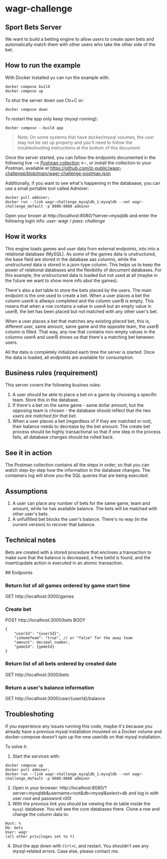 # wagr-challenge
## Sport Bets Server

We want to build a betting engine to allow users to create open bets and automatically match them with other users who take the other side of the bet.

## How to run the example

With  Docker installed yu can run the example with:

```
docker compose build
docker compose up
```

To shut the server down use Ctr+C or:
```
docker compose down
```

To restart the app only keep (mysql running):
```
docker compose --build app
```

> Note: On some systems that have docker/mysql volumes, the user may not be set up properly and you'll need to follow the troubleshooting instructions at the bottom of this document. 

Once the server started, you can follow the endpoints documented in the following live --> [Postman collection](https://documenter.getpostman.com/view/11980407/Tzeah5gV) <--, or install the collection to your Postman, available at https://github.com/lz-public/wagr-challenge/blob/main/wagr-challenge-postman.json

Additionally, if you want to see what's happening in the databaase, you can use a small portable tool called Adminer:

```
docker pull adminer;  
docker run --link wagr-challenge_mysqldb_1:mysqldb --net wagr-challenge_default -p 8080:8080 adminer
```
Open your broser at http://localhost:8080/?server=mysqldb and enter the following login info: *user: wagr* / *pass: challenge*

## How it works
This engine loads games and user data from external endpoints, into into a relational database (MySQL). As some of the games data is unstructured, the base field are stored in the database aas columns, while the unstructured data is stored in a json-type column. This helps us to keep the power of relational databases and the flexibility of document databases. For this example, the unstructured data is loaded but not used at all (maybe in the future we want to show more info abut the games).

There's also a *bet* table to store the bets placed by the users. The main endpoint is the one used to create a bet. When a user places a bet the column userA is allways completed and the column userB is empty. This means that when a row contains a value in userA but an empty value in userB, the bet has been placed but not matched with any other user's bet.

When a user places a bet that matches any existing *placed* bet, this is, different user, same amount, same game and the opposite team, the userB column is filled. That way, any row that contains non-empty values in the columns userA and userB shows us that there's a matching bet between users.

All the data is completely initialized each time the server is started. Once the data is loaded, all endpoints are available for consumption. 

## Business rules (requirement)
This server covers the following busines rules:
1. A user should be able to place a bet on a game by choosing a specific team. Store this in the database.  
2. If there's a bet on the same game - same dollar amount, but the opposing team is chosen - the database should reflect that *the two users are matched for that bet.*  
3. When a user places a bet (regardless of if they are matched or not), their balance needs to decrease by the bet amount. The create bet process should be highly transactional so that if one step in the process fails, all database changes should be rolled back.

## See it in action
The Postman collection contains all the steps in order, so that you can watch step-by-step how the information in the database changes. The containers log will show you the SQL queries that are being executed.

## Assumptions
1. A user can place any number of bets for the same game, team and amount, while he has available balance. The bets will be matched with other user's bets.
2. A unfulfilled bet blocks the user's balance. There's no way (in the current version) to recover that balance.

## Technical notes
Bets are created with a stored procedure that encloses a transaction to make sure that the balance is decreased, a free betId is found, and the insert/update action is executed in an atomic transaction. 

## Endpoints


### Return list of all games ordered by game start time
GET http://localhost:3000/games

### Create bet
POST http://localhost:3000/bets
BODY

```
{
    "userId": "{userId}",
    "isHomeTeam": "true", // or "false" for the away team
    "amount": decimal number,
    "gameId": {gameId}
}
```

### Return list of all bets ordered by created date
GET http://localhost:3000/bets

### Return a user's balance information
GET http://localhost:3000/user/{userId}/balance


## Troubleshoting
If you experience any issues running this code, maybe it's because you already have a previous mysql installation mounted on a Docker volume and docker-compose doesn't spin up the new user/db on that mysql installation.

To solve it:
1. Start the services with:
```
docker compose up
docker pull adminer;  
docker run --link wagr-challenge_mysqldb_1:mysqldb --net wagr-challenge_default -p 8080:8080 adminer
```
2. Open in your browser: http://localhost:8080/?server=mysqldb&username=root&db=mysql&select=db and log in with user *root* and password *r00t*
3. With the prevoius link you should be viewing the `db` table inside the `mysql` database. You will see the core databases there. Clone a row and change the column data to:
```
Host: %
Db: bets
User: wagr
(all other privileges set to Y)
```
4. Shut the app down with `Ctrl+C`, and restart. You shouldn't see any mysql-related errors. Case else, please contact me.


